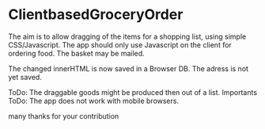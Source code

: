 # ClientbasedGroceryOrder
The aim is to allow dragging of the items for a shopping list, using simple CSS/Javascript. The app should only use Javascript on the client for ordering food. The basket may be mailed. 

The changed innerHTML is now saved in a Browser DB. The adress is not yet saved.

ToDo: The draggable goods might be produced then out of a list.
Importants ToDo: The app does not work with mobile browsers.

many thanks for your contribution
